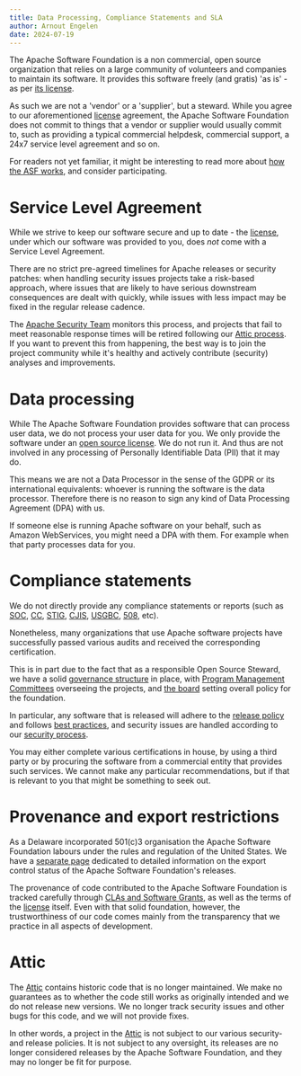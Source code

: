 ```yaml
---
title: Data Processing, Compliance Statements and SLA
author: Arnout Engelen
date: 2024-07-19
---
```


The Apache Software Foundation is a non commercial, open source organization that relies on a large community of volunteers and companies to maintain its software. It provides this software freely (and gratis) 'as is' - as per [its license](https://www.apache.org/licenses/LICENSE-2.0).

As such we are not a 'vendor' or a 'supplier', but a steward. While you agree to our aforementioned [license](https://www.apache.org/licenses/LICENSE-2.0) agreement, the Apache Software Foundation does not commit to things that a vendor or supplier would usually commit to, such as providing a typical commercial helpdesk, commercial support, a 24x7 service level agreement and so on.

For readers not yet familiar, it might be interesting to read more about [how the ASF works](https://apache.org/foundation/how-it-works.html), and consider participating.

# Service Level Agreement

While we strive to keep our software secure and up to date - the
[license](https://www.apache.org/licenses/LICENSE-2.0),
under which our software was provided to you, does *not* come with a Service
Level Agreement.

There are no strict pre-agreed timelines for Apache releases or security patches:
when handling security issues projects take a risk-based approach, where issues
that are likely to have serious downstream consequences are dealt with quickly,
while issues with less impact may be fixed in the regular release cadence.

The [Apache Security Team](https://apache.org/security) monitors this process,
and projects that fail to meet reasonable response times will be retired
following our [Attic process](https://attic.apache.org). If you want to prevent
this from happening, the best way is to join the project community while it's
healthy and actively contribute (security) analyses and improvements.

# Data processing

While The Apache Software Foundation provides software that can process user data, we do not process your user data for you. We only provide the software under an  [open source license](https://www.apache.org/licenses/LICENSE-2.0). We do not run it. And thus are not involved in any processing of Personally Identifiable Data (PII) that it may do.

This means we are not a Data Processor in the sense of the GDPR or its international equivalents: whoever is running the software is the data processor.
Therefore there is no reason to sign any kind of Data Processing Agreement (DPA) with us.

If someone else is running Apache software on your behalf, such as Amazon WebServices, you might need a DPA with them. For example when that party processes data for you.

# Compliance statements

We do not directly provide any compliance statements or reports (such as [SOC](https://en.wikipedia.org/wiki/System_and_Organization_Controls), [CC](https://www.federalreserve.gov/supervisionreg/regcccg.htm), [STIG](https://public.cyber.mil/stigs/), [CJIS](https://www.fbi.gov/services/cjis), [USGBC](https://www.usgbc.org/resources/usgbc-antitrust-compliance-policy), [508](https://www.section508.gov/), etc).

Nonetheless, many organizations that use Apache software projects have successfully passed various audits and received the corresponding certification.

This is in part due to the fact that as a responsible Open Source Steward, we have a solid [governance structure](https://apache.org/foundation/governance/) in place, with [Program Management Committees](https://apache.org/foundation/governance/pmcs.html) overseeing the projects, and [the board](https://apache.org/foundation/governance/board.html) setting overall policy for the foundation.

In particular, any software that is released will adhere to the [release policy](https://www.apache.org/legal/release-policy.html) and follows [best practices](https://infra.apache.org/release-publishing.html), and security issues are handled according to our [security process](https://apache.org/security/committers.html).

You may either complete various certifications in house, by using a third party or by procuring the software from a commercial entity that provides such services. We cannot make any particular recommendations, but if that is relevant to you that might be something to seek out.

# Provenance and export restrictions

As a Delaware incorporated 501(c)3 organisation the Apache Software Foundation
labours under the rules and regulation of the United States. We have a
[separate page](https://www.apache.org/licenses/exports/) dedicated to detailed
information on the export control status of the Apache Software Foundation's
releases.

The provenance of code contributed to the Apache Software Foundation is tracked
carefully through [CLAs and Software Grants](https://www.apache.org/licenses/#grants),
as well as the terms of the [license](https://www.apache.org/licenses/LICENSE-2.0)
itself. Even with that solid foundation, however, the trustworthiness of our code
comes mainly from the transparency that we practice in all aspects of development.

# Attic

The [Attic](https://attic.apache.org) contains historic code that is no longer maintained.
We make no guarantees as to whether the code still works as originally intended and we do not release new versions.
We no longer track security issues and other bugs for this code, and we will not provide fixes.

In other words, a project in the [Attic](https://attic.apache.org) is not subject to our various security- and release policies.
It is not subject to any oversight, its releases are no longer considered releases by the Apache Software Foundation, and they may no longer be fit for purpose.
